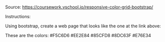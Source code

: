 Source: https://coursework.vschool.io/responsive-color-grid-bootstrap/

Instructions:

Using bootstrap, create a web page that looks like the one at the link above:

These are the colors:
#F5C6D6
#EE2E84
#85CFD8
#8DC63F
#E76E34